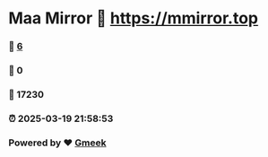 # Maa Mirror :link: https://mmirror.top 
### :page_facing_up: [6](https://mmirror.top/tag.html) 
### :speech_balloon: 0 
### :hibiscus: 17230 
### :alarm_clock: 2025-03-19 21:58:53 
### Powered by :heart: [Gmeek](https://github.com/Meekdai/Gmeek)
